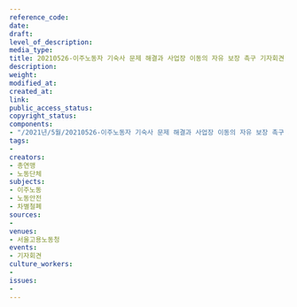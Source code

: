 ```yaml
---
reference_code: 
date: 
draft: 
level_of_description: 
media_type: 
title: 20210526-이주노동자 기숙사 문제 해결과 사업장 이동의 자유 보장 촉구 기자회견
description: 
weight: 
modified_at: 
created_at: 
link: 
public_access_status: 
copyright_status: 
components:
- "/2021년/5월/20210526-이주노동자 기숙사 문제 해결과 사업장 이동의 자유 보장 촉구 기자회견/_5D40105.jpg"
tags:
- 
creators:
- 총연맹
- 노동단체
subjects:
- 이주노동
- 노동안전
- 차별철폐
sources:
- 
venues:
- 서울고용노동청
events:
- 기자회견
culture_workers:
- 
issues:
- 
---
```

